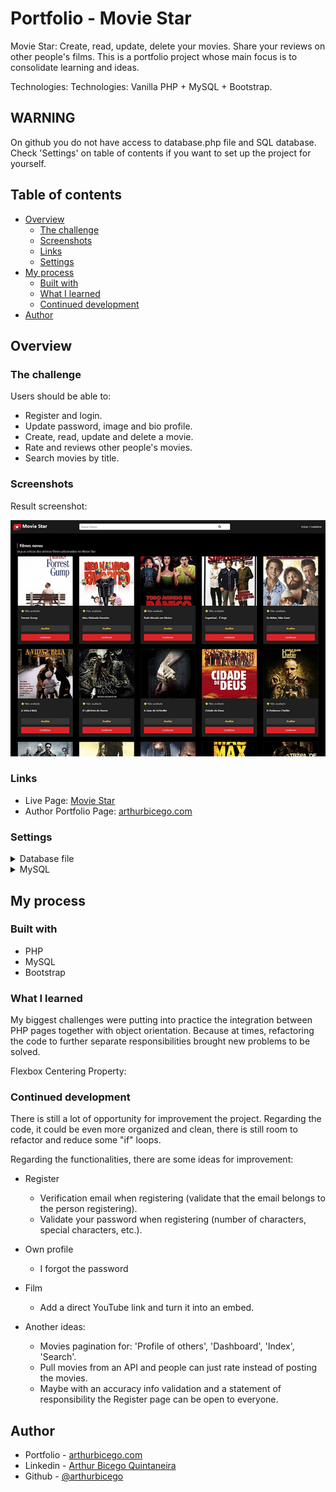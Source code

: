 # Portfolio - Movie Star

Movie Star: Create, read, update, delete your movies. Share your reviews on other people's films. This is a portfolio project whose main focus is to consolidate learning and ideas.

Technologies: Technologies: Vanilla PHP + MySQL + Bootstrap.

## WARNING

On github you do not have access to database.php file and SQL database. Check 'Settings' on table of contents if you want to set up the project for yourself.

## Table of contents

- [Overview](#overview)
  - [The challenge](#the-challenge)
  - [Screenshots](#screenshots)
  - [Links](#links)
  - [Settings](#settings)
- [My process](#my-process)
  - [Built with](#built-with)
  - [What I learned](#what-i-learned)
  - [Continued development](#continued-development)
- [Author](#author)

## Overview

### The challenge

Users should be able to:

- Register and login.
- Update password, image and bio profile.
- Create, read, update and delete a movie.
- Rate and reviews other people's movies.
- Search movies by title.

### Screenshots

Result screenshot:

<img src="movie-star.jpg" width="600px"
         alt="Result Screenshot">

### Links

- Live Page: [Movie Star](https://arthurbicego.com/projects/movie-star/)
- Author Portfolio Page: [arthurbicego.com](https://arthurbicego.com)

### Settings

<details>
  <summary>Database file</summary>

Set a new file named database.php following the code:

```php
<?php

$db_name = "moviestar";
$db_host = "localhost";
$db_user = "root";
$db_pass = "";

$conn = new PDO("mysql:dbname=" . $db_name . ";host=" . $db_host, $db_user, $db_pass);

$conn->setAttribute(PDO::ATTR_ERRMODE, PDO::ERRMODE_EXCEPTION);
$conn->setAttribute(PDO::ATTR_EMULATE_PREPARES, false);

```

</details>

<details>
  <summary>MySQL</summary>
  
  Set a new MySQL database following the query for each table:

```SQL
CREATE TABLE users (
id INT(11) UNSIGNED AUTO_INCREMENT PRIMARY KEY,
name VARCHAR(100),
lastname VARCHAR(100),
email VARCHAR(200),
password VARCHAR(200),
image VARCHAR(200),
token VARCHAR(200),
bio TEXT
);

```

```SQL
CREATE TABLE movies (
id INT(11) UNSIGNED AUTO_INCREMENT PRIMARY KEY,
title VARCHAR(100),
description TEXT,
image VARCHAR(200),
trailer VARCHAR(150),
category VARCHAR(50),
length VARCHAR(50),
users_id INT(11) UNSIGNED,
FOREIGN KEY(users_id) REFERENCES users(id)
);

```

```SQL
CREATE TABLE reviews (
id INT(11) UNSIGNED AUTO_INCREMENT PRIMARY KEY,
rating INT,
review TEXT,
users_id INT(11) UNSIGNED,
movies_id INT(11) UNSIGNED,
FOREIGN KEY (users_id) REFERENCES users(id),
FOREIGN KEY (movies_id) REFERENCES movies(id)
);

```

</details>

## My process

### Built with

- PHP
- MySQL
- Bootstrap

### What I learned

My biggest challenges were putting into practice the integration between PHP pages together with object orientation. Because at times, refactoring the code to further separate responsibilities brought new problems to be solved.

Flexbox Centering Property:

### Continued development

There is still a lot of opportunity for improvement the project. Regarding the code, it could be even more organized and clean, there is still room to refactor and reduce some "if" loops.

Regarding the functionalities, there are some ideas for improvement:

- Register

  - Verification email when registering (validate that the email belongs to the person registering).
  - Validate your password when registering (number of characters, special characters, etc.).

- Own profile

  - I forgot the password

- Film

  - Add a direct YouTube link and turn it into an embed.

- Another ideas:
  - Movies pagination for: 'Profile of others', 'Dashboard', 'Index', 'Search'.
  - Pull movies from an API and people can just rate instead of posting the movies.
  - Maybe with an accuracy info validation and a statement of responsibility the Register page can be open to everyone.

## Author

- Portfolio - [arthurbicego.com](https://www.arthurbicego.com/)
- Linkedin - [Arthur Bicego Quintaneira](https://www.linkedin.com/in/arthurbicego/)
- Github - [@arthurbicego](https://github.com/arthurbicego)
